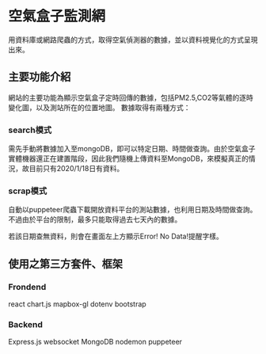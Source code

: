 # 空氣盒子監測網

用資料庫或網路爬蟲的方式，取得空氣偵測器的數據，並以資料視覺化的方式呈現出來。

## 主要功能介紹

網站的主要功能為顯示空氣盒子定時回傳的數據，包括PM2.5,CO2等氣體的逐時變化圖，以及測站所在的位置地圖。
數據取得有兩種方式：

### search模式
需先手動將數據加入至mongoDB，即可以特定日期、時間做查詢。由於空氣盒子實體機器還正在建置階段，因此我們隨機上傳資料至MongoDB，來模擬真正的情況，故目前只有2020/1/18日有資料。

### scrap模式
自動以puppeteer爬蟲下載開放資料平台的測站數據，也利用日期及時間做查詢。不過由於平台的限制，最多只能取得過去七天內的數據。

若該日期查無資料，則會在畫面左上方顯示Error! No Data!提醒字樣。

## 使用之第三方套件、框架

### Frondend
react chart.js mapbox-gl dotenv bootstrap

### Backend 
Express.js websocket MongoDB nodemon puppeteer
